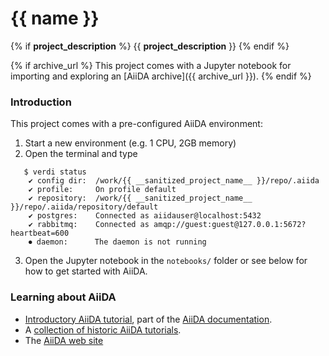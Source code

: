 # {{ name }}
{% if __project_description__ %}
{{ __project_description__ }}
{% endif %}

{% if archive_url %}
This project comes with a Jupyter notebook for importing and exploring an [AiiDA archive]({{ archive_url }}).
{% endif %}

### Introduction

This project comes with a pre-configured AiiDA environment:

 1. Start a new environment (e.g. 1 CPU, 2GB memory)
 2. Open the terminal and type
 ```
    $ verdi status
     ✔ config dir:  /work/{{ __sanitized_project_name__ }}/repo/.aiida
     ✔ profile:     On profile default
     ✔ repository:  /work/{{ __sanitized_project_name__ }}/repo/.aiida/repository/default
     ✔ postgres:    Connected as aiidauser@localhost:5432
     ✔ rabbitmq:    Connected as amqp://guest:guest@127.0.0.1:5672?heartbeat=600
     ⏺ daemon:      The daemon is not running
 ```
 3. Open the Jupyter notebook in the `notebooks/` folder or see below for how to get started with AiiDA.

### Learning about AiiDA

 * [Introductory AiiDA tutorial](https://aiida.readthedocs.io/projects/aiida-core/en/latest/intro/tutorial.html), part of the [AiiDA documentation](https://aiida.readthedocs.io).
 * A [collection of historic AiiDA tutorials](https://aiida-tutorials.readthedocs.io/en/latest/).
 * The [AiiDA web site](http://www.aiida.net)
